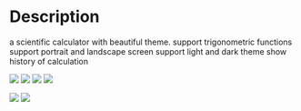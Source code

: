 # Description
a scientific calculator with beautiful theme.
support trigonometric functions
support portrait and landscape screen
support light and dark theme
show history of calculation



![](https://github.com/user-attachments/assets/266dfc1f-d4b0-416e-98df-ba735903419f)
![](https://github.com/user-attachments/assets/e99daabf-c10d-4cf0-9dc9-f70c123ae0e7)
![](https://github.com/user-attachments/assets/7e9c2449-57a6-48c5-8ccf-55c1bd497d3f)
![](https://github.com/user-attachments/assets/e7758565-ea96-4970-87f6-7a5fef6421ee)

![](https://github.com/user-attachments/assets/6cdb40a1-4b89-470d-a5bd-b13627867df7)
![](https://github.com/user-attachments/assets/73b7ae74-6d61-4ed5-9627-1270d1f379aa)







